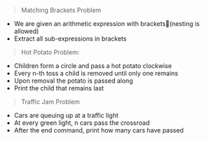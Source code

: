 > Matching Brackets Problem

- We are given an arithmetic expression with brackets(nesting is allowed)
- Extract all sub-expressions in brackets

> Hot Potato Problem:

- Children form a circle and pass a hot potato clockwise
- Every n-th toss a child is removed until only one remains
- Upon removal the potato is passed along
- Print the child that remains last

> Traffic Jam Problem

- Cars are queuing up at a traffic light
- At every green light, n cars pass the crossroad
- After the end command, print how many cars have passed





